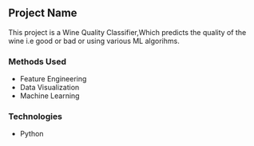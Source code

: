 
## Project Name
This project is a Wine Quality Classifier,Which predicts the quality of the wine i.e good or bad or  using various ML algorihms.


### Methods Used
* Feature Engineering
* Data Visualization
* Machine Learning


### Technologies 
* Python







